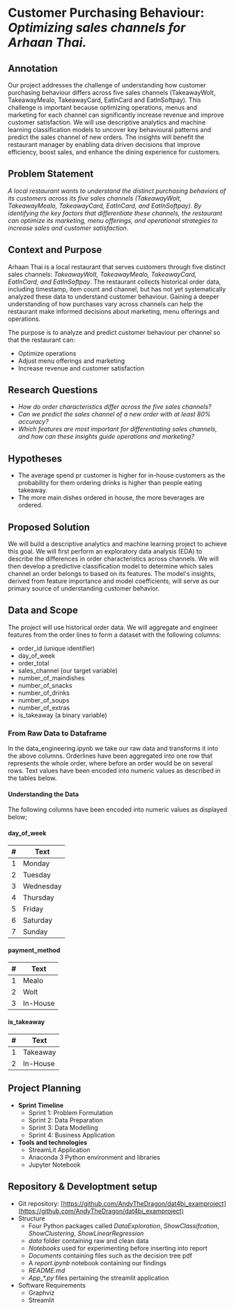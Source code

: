 # Customer Purchasing Behaviour: *Optimizing sales channels for Arhaan Thai.*

## Annotation

Our project addresses the challenge of understanding how customer purchasing behaviour differs across five sales channels (TakeawayWolt, TakeawayMealo, TakeawayCard, EatInCard and EatInSoftpay).
This challenge is important because optimizing operations, menus and marketing for each channel can significantly increase revenue and improve customer satisfaction.
We will use descriptive analytics and machine learning classification models to uncover key behavioural patterns and predict the sales channel of new orders.
The insights will benefit the restaurant manager by enabling data driven decisions that improve efficiency, boost sales, and enhance the dining experience for customers.

## Problem Statement

*A local restaurant wants to understand the distinct purchasing behaviors of its customers across its five sales channels (TakeawayWolt, TakeawayMealo, TakeawayCard, EatInCard, and EatInSoftpay). By identifying the key factors that differentiate these channels, the restaurant can optimize its marketing, menu offerings, and operational strategies to increase sales and customer satisfaction.*

## Context and Purpose

Arhaan Thai is a local restaurant that serves customers through five distinct sales channels: *TakeawayWolt, TakeawayMealo, TakeawayCard, EatInCard, and EatInSoftpay*.
 The restaurant collects historical order data, including timestamp, item count and channel, but has not yet systematically analyzed these data to understand customer behaviour. Gaining a deeper understanding of how purchases vary across channels can help the restaurant make informed decisions about marketing, menu offerings and operations.

The purpose is to analyze and predict customer behaviour per channel so that the restaurant can:

- Optimize operations
- Adjust menu offerings and marketing
- Increase revenue and customer satisfaction

## Research Questions

- *How do order characteristics differ across the five sales channels?*
- *Can we predict the sales channel of a new order with at least 80% accuracy?*
- *Which features are most important for differentiating sales channels, and how can these insights guide operations and marketing?*

## Hypotheses

- The average spend pr customer is higher for in-house customers as the probability for them ordering drinks is higher than people eating takeaway.
- The more main dishes ordered in house, the more beverages are ordered.

## Proposed Solution

We will build a descriptive analytics and machine learning project to achieve this goal. We will first perform an exploratory data analysis (EDA) to describe the differences in order characteristics across channels. We will then develop a predictive classification model to determine which sales channel an order belongs to based on its features. The model's insights, derived from feature importance and model coefficients, will serve as our primary source of understanding customer behavior.

## Data and Scope

The project will use historical order data. We will aggregate and engineer features from the order lines to form a dataset with the following columns:

- order_id (unique identifier)
- day_of_week
- order_total
- sales_channel (our target variable)
- number_of_maindishes
- number_of_snacks
- number_of_drinks
- number_of_soups
- number_of_extras
- is_takeaway (a binary variable)

### From Raw Data to Dataframe

In the data_engineering.ipynb we take our raw data and transforms it into the above columns. Orderlines have been aggregated into one row that represents the whole order, where before an order would be on several rows.
Text values have been encoded into numeric values as described in the tables below.

#### Understanding the Data

The following columns have been encoded into numeric values as displayed below;

#### day_of_week

| #  | Text       |
|----|------------|
| 1  | Monday     |
| 2  | Tuesday    |
| 3  | Wednesday  |
| 4  | Thursday   |
| 5  | Friday     |
| 6  | Saturday   |
| 7  | Sunday     |

#### payment_method

| #  | Text       |
|----|------------|
| 1  | Mealo      |
| 2  | Wolt       |
| 3  | In-House   |

#### is_takeaway

| #  | Text       |
|----|------------|
| 1  | Takeaway   |
| 2  | In-House   |

## Project Planning

- **Sprint Timeline**
  - Sprint 1: Problem Formulation
  - Sprint 2: Data Preparation
  - Sprint 3: Data Modelling
  - Sprint 4: Business Application
- **Tools and technologies**
  - StreamLit Application
  - Anaconda 3 Python environment and libraries
  - Jupyter Notebook

## Repository & Developtment setup

- Git repository: [https://github.com/AndyTheDragon/dat4bi_examproject](https://github.com/AndyTheDragon/dat4bi_examproject)
- Structure
  - Four Python packages called *DataExploration*, *ShowClassifcation*, *ShowClustering*, *ShowLinearRegression*
  - *data* folder containing raw and clean data
  - *Notebooks* used for experimenting before inserting into report
  - *Documents* containing files such as the decision tree pdf
  - A *report.ipynb* notebook containing our findings
  - *README.md*
  - *App_\*.py* files pertaining the streamlit application
- Software Requirements
  - Graphviz
  - Streamlit
